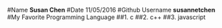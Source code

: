 #Name
**Susan Chen**
#Date
11/05/2016
#Github Username
**susannetchen**
#My Favorite Programming Language
##1. c
##2. c++
##3. javascript
